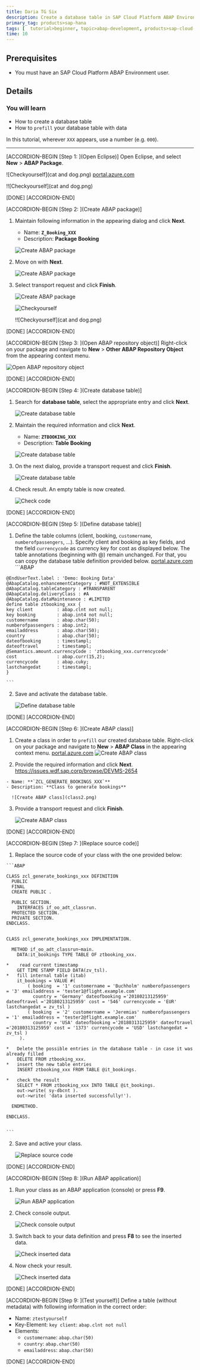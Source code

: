 ```yaml
---
title: Daria TG Six
description: Create a database table in SAP Cloud Platform ABAP Environment and prefill it with data.
primary_tag: products>sap-hana 
tags: [  tutorial>beginner, topic>abap-development, products>sap-cloud-platform]
time: 10
---
```


## Prerequisites  
- You must have an SAP Cloud Platform ABAP Environment user.

## Details
### You will learn
- How to create a database table
- How to `prefill` your database table with data

In this tutorial, wherever `XXX` appears, use a number (e.g. `000`).

---

[ACCORDION-BEGIN [Step 1: ](Open Eclipse)]
Open Eclipse, and select **New** > **ABAP Package**.

![Checkyourself](cat and dog.png)
 [portal.azure.com](portal.azure.com)


!![Checkyourself](cat and dog.png)
 
[DONE]
[ACCORDION-END]

[ACCORDION-BEGIN [Step 2: ](Create ABAP package)]
  1. Maintain following information in the appearing dialog and  click **Next**.

      - Name: **`Z_Booking_XXX`**
      - Description: **Package Booking**

      ![Create ABAP package](package2.png)

  2. Move on with **Next**.

      ![Create ABAP package](package3.png)

  3. Select transport request and click **Finish**.

      ![Create ABAP package](package4.png)
      
      ![Checkyourself](cat_and_dog.png)


      !![Checkyourself](cat and dog.png)



[DONE]
[ACCORDION-END]

[ACCORDION-BEGIN [Step 3: ](Open ABAP repository object)]
Right-click on your package and navigate to **New** > **Other ABAP Repository Object** from the appearing context menu.

![Open ABAP repository object](object.png)

[DONE]
[ACCORDION-END]

[ACCORDION-BEGIN [Step 4: ](Create database table)]
  1. Search for **database table**, select the appropriate entry and click **Next**.

      ![Create database table](db.png)
  2. Maintain the required information and click **Next**.

      - Name: **`ZTBOOKING_XXX`**
      - Description: **Table Booking**

      ![Create database table](db2.png)

  3. On the next dialog, provide a transport request and click **Finish**.

      ![Create database table](db3.png)

  4. Check result. An empty table is now created.

      ![Check code](empty.png)

[DONE]
[ACCORDION-END]

[ACCORDION-BEGIN [Step 5: ](Define database table)]
  1. Define the table columns (client, booking, `customername`, `numberofpassengers`, …). Specify client and booking as key fields, and the field `currencycode` as currency key for cost as displayed below. The table annotations (beginning with @) remain unchanged. For that, you can copy the database table definition provided below.
 [portal.azure.com](portal.azure.com)
    ```ABAP

    @EndUserText.label : 'Demo: Booking Data'
    @AbapCatalog.enhancementCategory : #NOT_EXTENSIBLE
    @AbapCatalog.tableCategory : #TRANSPARENT
    @AbapCatalog.deliveryClass : #A
    @AbapCatalog.dataMaintenance : #LIMITED
    define table ztbooking_xxx {
    key client         : abap.clnt not null;
    key booking        : abap.int4 not null;
    customername       : abap.char(50);
    numberofpassengers : abap.int2;
    emailaddress       : abap.char(50);
    country            : abap.char(50);
    dateofbooking      : timestampl;
    dateoftravel       : timestampl;
    @Semantics.amount.currencyCode : 'ztbooking_xxx.currencycode'
    cost               : abap.curr(15,2);
    currencycode       : abap.cuky;
    lastchangedat      : timestampl;
    }

    ```

  2. Save and activate the database table.

      ![Define database table](saveandactivate.png)

[DONE]
[ACCORDION-END]

[ACCORDION-BEGIN [Step 6: ](Create ABAP class)]
  1. Create a class in order to `prefill` our created database table. Right-click on your package and navigate to **New** > **ABAP Class** in the appearing context menu.
 [portal.azure.com](portal.azure.com)
      ![Create ABAP class](class.png)

  2. Provide the required information and click **Next**.
https://issues.wdf.sap.corp/browse/DEVMS-2654

    - Name: **`ZCL_GENERATE_BOOKINGS_XXX`**
    - Description: **Class to generate bookings**

      ![Create ABAP class](class2.png)

  3. Provide a transport request and click **Finish**.

      ![Create ABAP class](class3.png)

[DONE]
[ACCORDION-END]

[ACCORDION-BEGIN [Step 7: ](Replace source code)]
  1. Replace the source code of your class with the one provided below:

    ```ABAP

    CLASS zcl_generate_bookings_xxx DEFINITION
      PUBLIC
      FINAL
      CREATE PUBLIC .

      PUBLIC SECTION.
        INTERFACES if_oo_adt_classrun.
      PROTECTED SECTION.
      PRIVATE SECTION.
    ENDCLASS.


    CLASS zcl_generate_bookings_xxx IMPLEMENTATION.

      METHOD if_oo_adt_classrun~main.
        DATA:it_bookings TYPE TABLE OF ztbooking_xxx.

    *    read current timestamp
        GET TIME STAMP FIELD DATA(zv_tsl).
    *   fill internal table (itab)
        it_bookings = VALUE #(
            ( booking  = '1' customername = 'Buchholm' numberofpassengers = '3' emailaddress = 'tester1@flight.example.com'
              country = 'Germany' dateofbooking ='20180213125959' dateoftravel ='20180213125959' cost = '546' currencycode = 'EUR' lastchangedat = zv_tsl )
            ( booking  = '2' customername = 'Jeremias' numberofpassengers = '1' emailaddress = 'tester2@flight.example.com'
              country = 'USA' dateofbooking ='20180313125959' dateoftravel ='20180313125959' cost = '1373' currencycode = 'USD' lastchangedat = zv_tsl )
         ).

    *   Delete the possible entries in the database table - in case it was already filled
        DELETE FROM ztbooking_xxx.
    *   insert the new table entries
        INSERT ztbooking_xxx FROM TABLE @it_bookings.

    *   check the result
        SELECT * FROM ztbooking_xxx INTO TABLE @it_bookings.
        out->write( sy-dbcnt ).
        out->write( 'data inserted successfully!').

      ENDMETHOD.

    ENDCLASS.


    ```

  2. Save and active your class.

      ![Replace source code](saveandactivate.png)

[DONE]
[ACCORDION-END]

[ACCORDION-BEGIN [Step 8: ](Run ABAP application)]
  1. Run your class as an ABAP application (console) or press **F9**.

      ![Run ABAP application](application.png)

  2. Check console output.

      ![Check console output](output.png)

  3. Switch back to your data definition and press **F8** to see the inserted data.

      ![Check inserted data](data.png)

  4. Now check your result.

      ![Check inserted data](result.png)

[DONE]
[ACCORDION-END]

[ACCORDION-BEGIN [Step 9: ](Test yourself)]
Define a table (without metadata) with following information in the correct order:

 - Name: `ztestyourself`
 - Key-Element: `key client`: `abap.clnt not null`
 - Elements:
    - `customername`: `abap.char(50)`
    - `country`: `abap.char(50)`
    - `emailaddress`: `abap.char(50)`

[DONE]
[ACCORDION-END]

